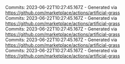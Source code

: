 Commits: 2023-06-22T10:27:45.167Z - Generated via https://github.com/marketplace/actions/artificial-grass
<br>
Commits: 2023-06-22T10:27:45.167Z - Generated via https://github.com/marketplace/actions/artificial-grass
<br>
Commits: 2023-06-22T10:27:45.167Z - Generated via https://github.com/marketplace/actions/artificial-grass
<br>
Commits: 2023-06-22T10:27:45.167Z - Generated via https://github.com/marketplace/actions/artificial-grass
<br>
Commits: 2023-06-22T10:27:45.167Z - Generated via https://github.com/marketplace/actions/artificial-grass
<br>
